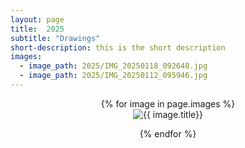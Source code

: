 ```yaml
---
layout: page
title:  2025
subtitle: "Drawings"
short-description: this is the short description
images:
  - image_path: 2025/IMG_20250118_092648.jpg
  - image_path: 2025/IMG_20250112_095946.jpg
---
```

<center>
{% for image in page.images %}
  <div class="collection">
	<img src="{{ image.image_path }}" alt="{{ image.title}}"/>
	<p></p>
  </div>
{% endfor %}
</center>
